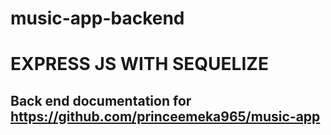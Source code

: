 # music-app-backend

# EXPRESS JS WITH SEQUELIZE

## Back end documentation for https://github.com/princeemeka965/music-app
